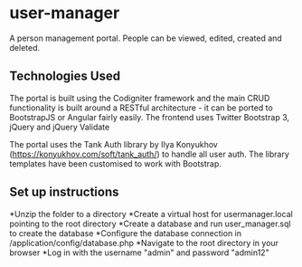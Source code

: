 # user-manager
A person management portal. People can be viewed, edited, created and deleted.

## Technologies Used

The portal is built using the Codigniter framework and the main CRUD functionality is built around a RESTful architecture - it can be ported to BootstrapJS or Angular fairly easily.
The frontend uses Twitter Bootstrap 3, jQuery and jQuery Validate

The portal uses the Tank Auth library by Ilya Konyukhov (https://konyukhov.com/soft/tank_auth/) to handle all user auth. The library templates have been customised to work with Bootstrap.

## Set up instructions

*Unzip the folder to a directory 
*Create a virtual host for usermanager.local pointing to the root directory
*Create a database and run user_manager.sql to create the database
*Configure the database connection in /application/config/database.php
*Navigate to the root directory in your browser
*Log in with the username "admin" and password "admin12"


